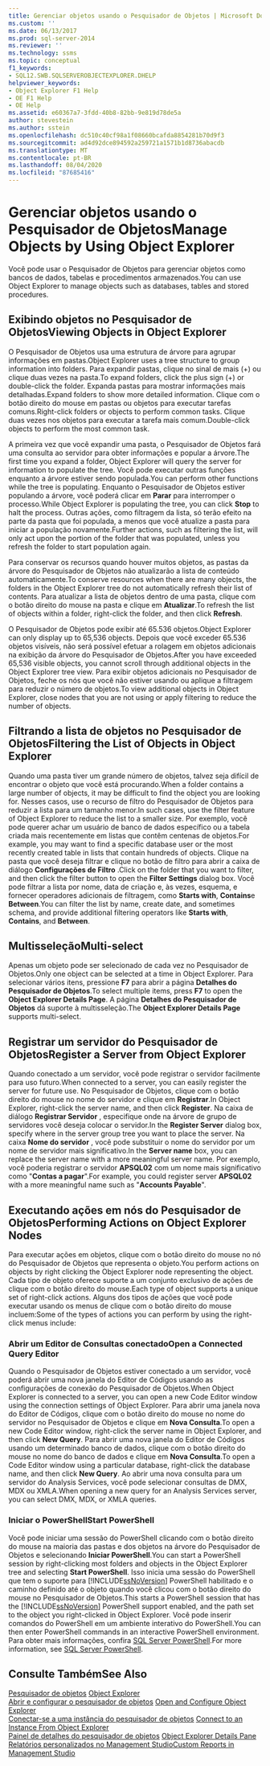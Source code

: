 ```yaml
---
title: Gerenciar objetos usando o Pesquisador de Objetos | Microsoft Docs
ms.custom: ''
ms.date: 06/13/2017
ms.prod: sql-server-2014
ms.reviewer: ''
ms.technology: ssms
ms.topic: conceptual
f1_keywords:
- SQL12.SWB.SQLSERVEROBJECTEXPLORER.DHELP
helpviewer_keywords:
- Object Explorer F1 Help
- OE F1 Help
- OE Help
ms.assetid: e60367a7-3fdd-40b8-82bb-9e819d78de5a
author: stevestein
ms.author: sstein
ms.openlocfilehash: dc510c40cf98a1f08660bcafda8854281b70d9f3
ms.sourcegitcommit: ad4d92dce894592a259721a1571b1d8736abacdb
ms.translationtype: MT
ms.contentlocale: pt-BR
ms.lasthandoff: 08/04/2020
ms.locfileid: "87685416"
---
```

# <a name="manage-objects-by-using-object-explorer"></a><span data-ttu-id="d9508-102">Gerenciar objetos usando o Pesquisador de Objetos</span><span class="sxs-lookup"><span data-stu-id="d9508-102">Manage Objects by Using Object Explorer</span></span>
  <span data-ttu-id="d9508-103">Você pode usar o Pesquisador de Objetos para gerenciar objetos como bancos de dados, tabelas e procedimentos armazenados.</span><span class="sxs-lookup"><span data-stu-id="d9508-103">You can use Object Explorer to manage objects such as databases, tables and stored procedures.</span></span>  
  
## <a name="viewing-objects-in-object-explorer"></a><span data-ttu-id="d9508-104">Exibindo objetos no Pesquisador de Objetos</span><span class="sxs-lookup"><span data-stu-id="d9508-104">Viewing Objects in Object Explorer</span></span>  
 <span data-ttu-id="d9508-105">O Pesquisador de Objetos usa uma estrutura de árvore para agrupar informações em pastas.</span><span class="sxs-lookup"><span data-stu-id="d9508-105">Object Explorer uses a tree structure to group information into folders.</span></span> <span data-ttu-id="d9508-106">Para expandir pastas, clique no sinal de mais (+) ou clique duas vezes na pasta.</span><span class="sxs-lookup"><span data-stu-id="d9508-106">To expand folders, click the plus sign (+) or double-click the folder.</span></span> <span data-ttu-id="d9508-107">Expanda pastas para mostrar informações mais detalhadas.</span><span class="sxs-lookup"><span data-stu-id="d9508-107">Expand folders to show more detailed information.</span></span> <span data-ttu-id="d9508-108">Clique com o botão direito do mouse em pastas ou objetos para executar tarefas comuns.</span><span class="sxs-lookup"><span data-stu-id="d9508-108">Right-click folders or objects to perform common tasks.</span></span> <span data-ttu-id="d9508-109">Clique duas vezes nos objetos para executar a tarefa mais comum.</span><span class="sxs-lookup"><span data-stu-id="d9508-109">Double-click objects to perform the most common task.</span></span>  
  
 <span data-ttu-id="d9508-110">A primeira vez que você expandir uma pasta, o Pesquisador de Objetos fará uma consulta ao servidor para obter informações e popular a árvore.</span><span class="sxs-lookup"><span data-stu-id="d9508-110">The first time you expand a folder, Object Explorer will query the server for information to populate the tree.</span></span> <span data-ttu-id="d9508-111">Você pode executar outras funções enquanto a árvore estiver sendo populada.</span><span class="sxs-lookup"><span data-stu-id="d9508-111">You can perform other functions while the tree is populating.</span></span> <span data-ttu-id="d9508-112">Enquanto o Pesquisador de Objetos estiver populando a árvore, você poderá clicar em **Parar** para interromper o processo.</span><span class="sxs-lookup"><span data-stu-id="d9508-112">While Object Explorer is populating the tree, you can click **Stop** to halt the process.</span></span> <span data-ttu-id="d9508-113">Outras ações, como filtragem da lista, só terão efeito na parte da pasta que foi populada, a menos que você atualize a pasta para iniciar a população novamente.</span><span class="sxs-lookup"><span data-stu-id="d9508-113">Further actions, such as filtering the list, will only act upon the portion of the folder that was populated, unless you refresh the folder to start population again.</span></span>  
  
 <span data-ttu-id="d9508-114">Para conservar os recursos quando houver muitos objetos, as pastas da árvore do Pesquisador de Objetos não atualizarão a lista de conteúdo automaticamente.</span><span class="sxs-lookup"><span data-stu-id="d9508-114">To conserve resources when there are many objects, the folders in the Object Explorer tree do not automatically refresh their list of contents.</span></span> <span data-ttu-id="d9508-115">Para atualizar a lista de objetos dentro de uma pasta, clique com o botão direito do mouse na pasta e clique em **Atualizar**.</span><span class="sxs-lookup"><span data-stu-id="d9508-115">To refresh the list of objects within a folder, right-click the folder, and then click **Refresh**.</span></span>  
  
 <span data-ttu-id="d9508-116">O Pesquisador de Objetos pode exibir até 65.536 objetos.</span><span class="sxs-lookup"><span data-stu-id="d9508-116">Object Explorer can only display up to 65,536 objects.</span></span> <span data-ttu-id="d9508-117">Depois que você exceder 65.536 objetos visíveis, não será possível efetuar a rolagem em objetos adicionais na exibição da árvore do Pesquisador de Objetos.</span><span class="sxs-lookup"><span data-stu-id="d9508-117">After you have exceeded 65,536 visible objects, you cannot scroll through additional objects in the Object Explorer tree view.</span></span> <span data-ttu-id="d9508-118">Para exibir objetos adicionais no Pesquisador de Objetos, feche os nós que você não estiver usando ou aplique a filtragem para reduzir o número de objetos.</span><span class="sxs-lookup"><span data-stu-id="d9508-118">To view additional objects in Object Explorer, close nodes that you are not using or apply filtering to reduce the number of objects.</span></span>  
  
## <a name="filtering-the-list-of-objects-in-object-explorer"></a><span data-ttu-id="d9508-119">Filtrando a lista de objetos no Pesquisador de Objetos</span><span class="sxs-lookup"><span data-stu-id="d9508-119">Filtering the List of Objects in Object Explorer</span></span>  
 <span data-ttu-id="d9508-120">Quando uma pasta tiver um grande número de objetos, talvez seja difícil de encontrar o objeto que você está procurando.</span><span class="sxs-lookup"><span data-stu-id="d9508-120">When a folder contains a large number of objects, it may be difficult to find the object you are looking for.</span></span> <span data-ttu-id="d9508-121">Nesses casos, use o recurso de filtro do Pesquisador de Objetos para reduzir a lista para um tamanho menor.</span><span class="sxs-lookup"><span data-stu-id="d9508-121">In such cases, use the filter feature of Object Explorer to reduce the list to a smaller size.</span></span> <span data-ttu-id="d9508-122">Por exemplo, você pode querer achar um usuário de banco de dados específico ou a tabela criada mais recentemente em listas que contêm centenas de objetos.</span><span class="sxs-lookup"><span data-stu-id="d9508-122">For example, you may want to find a specific database user or the most recently created table in lists that contain hundreds of objects.</span></span> <span data-ttu-id="d9508-123">Clique na pasta que você deseja filtrar e clique no botão de filtro para abrir a caixa de diálogo **Configurações de Filtro** .</span><span class="sxs-lookup"><span data-stu-id="d9508-123">Click on the folder that you want to filter, and then click the filter button to open the **Filter Settings** dialog box.</span></span> <span data-ttu-id="d9508-124">Você pode filtrar a lista por nome, data de criação e, às vezes, esquema, e fornecer operadores adicionais de filtragem, como **Starts with**, **Contains**e **Between**.</span><span class="sxs-lookup"><span data-stu-id="d9508-124">You can filter the list by name, create date, and sometimes schema, and provide additional filtering operators like **Starts with**, **Contains**, and **Between**.</span></span>  
  
## <a name="multi-select"></a><span data-ttu-id="d9508-125">Multisseleção</span><span class="sxs-lookup"><span data-stu-id="d9508-125">Multi-select</span></span>  
 <span data-ttu-id="d9508-126">Apenas um objeto pode ser selecionado de cada vez no Pesquisador de Objetos.</span><span class="sxs-lookup"><span data-stu-id="d9508-126">Only one object can be selected at a time in Object Explorer.</span></span> <span data-ttu-id="d9508-127">Para selecionar vários itens, pressione **F7** para abrir a página **Detalhes do Pesquisador de Objetos**.</span><span class="sxs-lookup"><span data-stu-id="d9508-127">To select multiple items, press **F7** to open the **Object Explorer Details Page**.</span></span> <span data-ttu-id="d9508-128">A página **Detalhes do Pesquisador de Objetos** dá suporte à multisseleção.</span><span class="sxs-lookup"><span data-stu-id="d9508-128">The **Object Explorer Details Page** supports multi-select.</span></span>  
  
## <a name="register-a-server-from-object-explorer"></a><span data-ttu-id="d9508-129">Registrar um servidor do Pesquisador de Objetos</span><span class="sxs-lookup"><span data-stu-id="d9508-129">Register a Server from Object Explorer</span></span>  
 <span data-ttu-id="d9508-130">Quando conectado a um servidor, você pode registrar o servidor facilmente para uso futuro.</span><span class="sxs-lookup"><span data-stu-id="d9508-130">When connected to a server, you can easily register the server for future use.</span></span> <span data-ttu-id="d9508-131">No Pesquisador de Objetos, clique com o botão direito do mouse no nome do servidor e clique em **Registrar**.</span><span class="sxs-lookup"><span data-stu-id="d9508-131">In Object Explorer, right-click the server name, and then click **Register**.</span></span> <span data-ttu-id="d9508-132">Na caixa de diálogo **Registrar Servidor** , especifique onde na árvore de grupo de servidores você deseja colocar o servidor.</span><span class="sxs-lookup"><span data-stu-id="d9508-132">In the **Register Server** dialog box, specify where in the server group tree you want to place the server.</span></span> <span data-ttu-id="d9508-133">Na caixa **Nome do servidor** , você pode substituir o nome do servidor por um nome de servidor mais significativo.</span><span class="sxs-lookup"><span data-stu-id="d9508-133">In the **Server name** box, you can replace the server name with a more meaningful server name.</span></span> <span data-ttu-id="d9508-134">Por exemplo, você poderia registrar o servidor **APSQL02** com um nome mais significativo como "**Contas a pagar**".</span><span class="sxs-lookup"><span data-stu-id="d9508-134">For example, you could register server **APSQL02** with a more meaningful name such as "**Accounts Payable**".</span></span>  
  
## <a name="performing-actions-on-object-explorer-nodes"></a><span data-ttu-id="d9508-135">Executando ações em nós do Pesquisador de Objetos</span><span class="sxs-lookup"><span data-stu-id="d9508-135">Performing Actions on Object Explorer Nodes</span></span>  
 <span data-ttu-id="d9508-136">Para executar ações em objetos, clique com o botão direito do mouse no nó do Pesquisador de Objetos que representa o objeto.</span><span class="sxs-lookup"><span data-stu-id="d9508-136">You perform actions on objects by right clicking the Object Explorer node representing the object.</span></span> <span data-ttu-id="d9508-137">Cada tipo de objeto oferece suporte a um conjunto exclusivo de ações de clique com o botão direito do mouse.</span><span class="sxs-lookup"><span data-stu-id="d9508-137">Each type of object supports a unique set of right-click actions.</span></span> <span data-ttu-id="d9508-138">Alguns dos tipos de ações que você pode executar usando os menus de clique com o botão direito do mouse incluem:</span><span class="sxs-lookup"><span data-stu-id="d9508-138">Some of the types of actions you can perform by using the right-click menus include:</span></span>  
  
### <a name="open-a-connected-query-editor"></a><span data-ttu-id="d9508-139">Abrir um Editor de Consultas conectado</span><span class="sxs-lookup"><span data-stu-id="d9508-139">Open a Connected Query Editor</span></span>  
 <span data-ttu-id="d9508-140">Quando o Pesquisador de Objetos estiver conectado a um servidor, você poderá abrir uma nova janela do Editor de Códigos usando as configurações de conexão do Pesquisador de Objetos.</span><span class="sxs-lookup"><span data-stu-id="d9508-140">When Object Explorer is connected to a server, you can open a new Code Editor window using the connection settings of Object Explorer.</span></span> <span data-ttu-id="d9508-141">Para abrir uma janela nova do Editor de Códigos, clique com o botão direito do mouse no nome do servidor no Pesquisador de Objetos e clique em **Nova Consulta**.</span><span class="sxs-lookup"><span data-stu-id="d9508-141">To open a new Code Editor window, right-click the server name in Object Explorer, and then click **New Query**.</span></span> <span data-ttu-id="d9508-142">Para abrir uma nova janela do Editor de Códigos usando um determinado banco de dados, clique com o botão direito do mouse no nome do banco de dados e clique em **Nova Consulta**.</span><span class="sxs-lookup"><span data-stu-id="d9508-142">To open a Code Editor window using a particular database, right-click the database name, and then click **New Query**.</span></span> <span data-ttu-id="d9508-143">Ao abrir uma nova consulta para um servidor do Analysis Services, você pode selecionar consultas de DMX, MDX ou XMLA.</span><span class="sxs-lookup"><span data-stu-id="d9508-143">When opening a new query for an Analysis Services server, you can select DMX, MDX, or XMLA queries.</span></span>  
  
### <a name="start-powershell"></a><span data-ttu-id="d9508-144">Iniciar o PowerShell</span><span class="sxs-lookup"><span data-stu-id="d9508-144">Start PowerShell</span></span>  
 <span data-ttu-id="d9508-145">Você pode iniciar uma sessão do PowerShell clicando com o botão direito do mouse na maioria das pastas e dos objetos na árvore do Pesquisador de Objetos e selecionando **Iniciar PowerShell**.</span><span class="sxs-lookup"><span data-stu-id="d9508-145">You can start a PowerShell session by right-clicking most folders and objects in the Object Explorer tree and selecting **Start PowerShell**.</span></span> <span data-ttu-id="d9508-146">Isso inicia uma sessão do PowerShell que tem o suporte para [!INCLUDE[ssNoVersion](../../includes/ssnoversion-md.md)] PowerShell habilitado e o caminho definido até o objeto quando você clicou com o botão direito do mouse no Pesquisador de Objetos.</span><span class="sxs-lookup"><span data-stu-id="d9508-146">This starts a PowerShell session that has the [!INCLUDE[ssNoVersion](../../includes/ssnoversion-md.md)] PowerShell support enabled, and the path set to the object you right-clicked in Object Explorer.</span></span> <span data-ttu-id="d9508-147">Você pode inserir comandos do PowerShell em um ambiente interativo do PowerShell.</span><span class="sxs-lookup"><span data-stu-id="d9508-147">You can then enter PowerShell commands in an interactive PowerShell environment.</span></span> <span data-ttu-id="d9508-148">Para obter mais informações, confira [SQL Server PowerShell](../../powershell/sql-server-powershell.md).</span><span class="sxs-lookup"><span data-stu-id="d9508-148">For more information, see [SQL Server PowerShell](../../powershell/sql-server-powershell.md).</span></span>  
  
## <a name="see-also"></a><span data-ttu-id="d9508-149">Consulte Também</span><span class="sxs-lookup"><span data-stu-id="d9508-149">See Also</span></span>  
 <span data-ttu-id="d9508-150">[Pesquisador de objetos](object-explorer.md) </span><span class="sxs-lookup"><span data-stu-id="d9508-150">[Object Explorer](object-explorer.md) </span></span>  
 <span data-ttu-id="d9508-151">[Abrir e configurar o pesquisador de objetos](open-and-configure-object-explorer.md) </span><span class="sxs-lookup"><span data-stu-id="d9508-151">[Open and Configure Object Explorer](open-and-configure-object-explorer.md) </span></span>  
 <span data-ttu-id="d9508-152">[Conectar-se a uma instância do pesquisador de objetos](connect-to-an-instance-from-object-explorer.md) </span><span class="sxs-lookup"><span data-stu-id="d9508-152">[Connect to an Instance From Object Explorer](connect-to-an-instance-from-object-explorer.md) </span></span>  
 <span data-ttu-id="d9508-153">[Painel de detalhes do pesquisador de objetos](object-explorer-details-pane.md) </span><span class="sxs-lookup"><span data-stu-id="d9508-153">[Object Explorer Details Pane](object-explorer-details-pane.md) </span></span>  
 [<span data-ttu-id="d9508-154">Relatórios personalizados no Management Studio</span><span class="sxs-lookup"><span data-stu-id="d9508-154">Custom Reports in Management Studio</span></span>](custom-reports-in-management-studio.md)  
  
  
